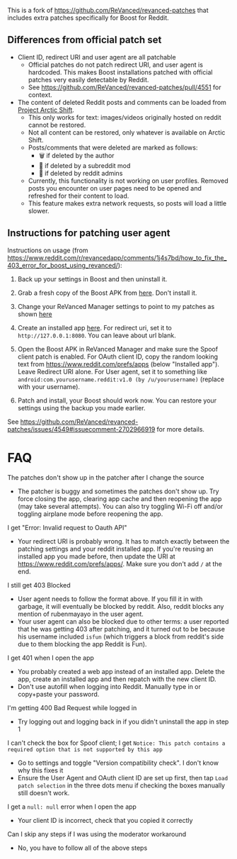 This is a fork of https://github.com/ReVanced/revanced-patches that includes extra patches specifically for Boost for Reddit.

## Differences from official patch set
* Client ID, redirect URI and user agent are all patchable
  * Official patches do not patch redirect URI, and user agent is hardcoded. This makes Boost installations patched with official patches very easily detectable by Reddit.
  * See https://github.com/ReVanced/revanced-patches/pull/4551 for context.
* The content of deleted Reddit posts and comments can be loaded from [Project Arctic Shift](https://github.com/ArthurHeitmann/arctic_shift).
  * This only works for text: images/videos originally hosted on reddit cannot be restored.
  * Not all content can be restored, only whatever is available on Arctic Shift.
  * Posts/comments that were deleted are marked as follows:
    * 🗑️ if deleted by the author
    * 🧹 if deleted by a subreddit mod
    * 🚨 if deleted by reddit admins
  * Currently, this functionality is not working on user profiles. Removed posts you encounter on user pages need to be opened and refreshed for their content to load.
  * This feature makes extra network requests, so posts will load a little slower.

## Instructions for patching user agent
Instructions on usage (from https://www.reddit.com/r/revancedapp/comments/1j4s7bd/how_to_fix_the_403_error_for_boost_using_revanced/):

1. Back up your settings in Boost and then uninstall it.

2. Grab a fresh copy of the Boost APK from [here](https://www.apkmirror.com/apk/ruben-mayayo/boost-for-reddit/boost-for-reddit-1-12-12-release/boost-for-reddit-1-12-12-android-apk-download/). Don't install it.

3. Change your ReVanced Manager settings to point to my patches as shown [here](https://github.com/user-attachments/assets/0094627f-fb5e-45fd-97f3-6ee24d21027e)

4. Create an installed app [here](https://www.reddit.com/prefs/apps/). For redirect uri, set it to `http://127.0.0.1:8080`. You can leave about url blank.

5. Open the Boost APK in ReVanced Manager and make sure the Spoof client patch is enabled. For OAuth client ID, copy the random looking text from https://www.reddit.com/prefs/apps (below "Installed app"). Leave Redirect URI alone. For User agent, set it to something like `android:com.yourusername.reddit:v1.0 (by /u/yourusername)` (replace with your username).

6. Patch and install, your Boost should work now. You can restore your settings using the backup you made earlier.

See https://github.com/ReVanced/revanced-patches/issues/4549#issuecomment-2702966919 for more details.

# FAQ

The patches don't show up in the patcher after I change the source

* The patcher is buggy and sometimes the patches don't show up. Try force closing the app, clearing app cache and then reopening the app (may take several attempts). You can also try toggling Wi-Fi off and/or toggling airplane mode before reopening the app.

I get "Error: Invalid request to Oauth API"

* Your redirect URI is probably wrong. It has to match exactly between the patching settings and your reddit installed app. If you're reusing an installed app you made before, then update the URI at https://www.reddit.com/prefs/apps/. Make sure you don't add `/` at the end.

I still get 403 Blocked

* User agent needs to follow the format above. If you fill it in with garbage, it will eventually be blocked by reddit. Also, reddit blocks any mention of rubenmayayo in the user agent.
* Your user agent can also be blocked due to other terms: a user reported that he was getting 403 after patching, and it turned out to be because his username included `isfun` (which triggers a block from reddit's side due to them blocking the app Reddit is Fun).

I get 401 when I open the app

* You probably created a web app instead of an installed app. Delete the app, create an installed app and then repatch with the new client ID.
* Don't use autofill when logging into Reddit. Manually type in or copy+paste your password.

I'm getting 400 Bad Request while logged in

* Try logging out and logging back in if you didn't uninstall the app in step 1

I can't check the box for Spoof client; I get `Notice: This patch contains a required option that is not supported by this app`

* Go to settings and toggle "Version compatibility check". I don't know why this fixes it
* Ensure the User Agent and OAuth client ID are set up first, then tap `Load patch selection` in the three dots menu if checking the boxes manually still doesn't work.

I get a `null: null` error when I open the app

* Your client ID is incorrect, check that you copied it correctly

Can I skip any steps if I was using the moderator workaround

* No, you have to follow all of the above steps
